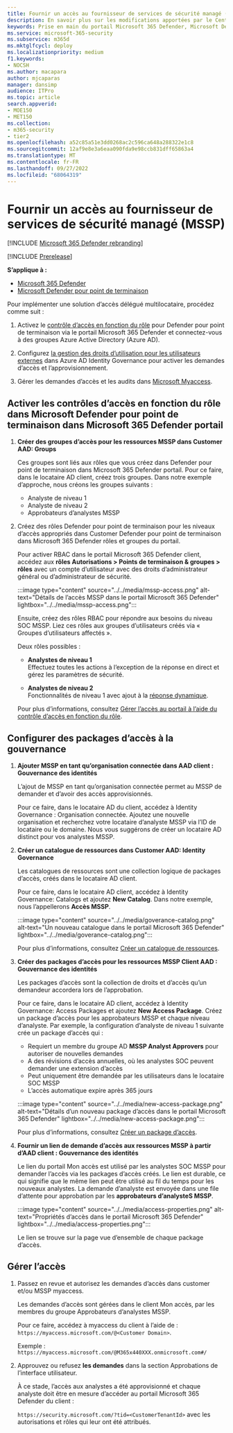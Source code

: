 ```yaml
---
title: Fournir un accès au fournisseur de services de sécurité managé (MSSP)
description: En savoir plus sur les modifications apportées par le Centre de sécurité Microsoft Defender au portail Microsoft 365 Defender
keywords: Prise en main du portail Microsoft 365 Defender, Microsoft Defender pour Office 365, Microsoft Defender pour point de terminaison, MDO, MDE, volet unique de verre, portail convergé, portail de sécurité, portail de sécurité Defender
ms.service: microsoft-365-security
ms.subservice: m365d
ms.mktglfcycl: deploy
ms.localizationpriority: medium
f1.keywords:
- NOCSH
ms.author: macapara
author: mjcaparas
manager: dansimp
audience: ITPro
ms.topic: article
search.appverid:
- MOE150
- MET150
ms.collection:
- m365-security
- tier2
ms.openlocfilehash: a52c85a51e3dd0268ac2c596ca648a288322e1c8
ms.sourcegitcommit: 12af9e8e3a6eaa090fda9e98ccb831dff65863a4
ms.translationtype: MT
ms.contentlocale: fr-FR
ms.lasthandoff: 09/27/2022
ms.locfileid: "68064319"
---
```

# <a name="provide-managed-security-service-provider-mssp-access"></a>Fournir un accès au fournisseur de services de sécurité managé (MSSP) 

[!INCLUDE [Microsoft 365 Defender rebranding](../includes/microsoft-defender.md)]

[!INCLUDE [Prerelease](../includes/prerelease.md)]

**S’applique à :**

- [Microsoft 365 Defender](microsoft-365-defender.md)
- [Microsoft Defender pour point de terminaison](https://go.microsoft.com/fwlink/p/?linkid=2154037)

Pour implémenter une solution d’accès délégué multilocataire, procédez comme suit :

1. Activez le [contrôle d’accès en fonction du rôle](/microsoft-365/security/defender-endpoint/rbac) pour Defender pour point de terminaison via le portail Microsoft 365 Defender et connectez-vous à des groupes Azure Active Directory (Azure AD).

2. Configurez [la gestion des droits d’utilisation pour les utilisateurs externes](/azure/active-directory/governance/entitlement-management-external-users) dans Azure AD Identity Governance pour activer les demandes d’accès et l’approvisionnement.

3. Gérer les demandes d’accès et les audits dans [Microsoft Myaccess](/azure/active-directory/governance/entitlement-management-request-approve).

## <a name="enable-role-based-access-controls-in-microsoft-defender-for-endpoint-in-microsoft-365-defender-portal"></a>Activer les contrôles d’accès en fonction du rôle dans Microsoft Defender pour point de terminaison dans Microsoft 365 Defender portail

1. **Créer des groupes d’accès pour les ressources MSSP dans Customer AAD: Groups**

    Ces groupes sont liés aux rôles que vous créez dans Defender pour point de terminaison dans Microsoft 365 Defender portail. Pour ce faire, dans le locataire AD client, créez trois groupes. Dans notre exemple d’approche, nous créons les groupes suivants :

    - Analyste de niveau 1
    - Analyste de niveau 2
    - Approbateurs d’analystes MSSP  

2. Créez des rôles Defender pour point de terminaison pour les niveaux d’accès appropriés dans Customer Defender pour point de terminaison dans Microsoft 365 Defender rôles et groupes du portail.

    Pour activer RBAC dans le portail Microsoft 365 Defender client, accédez aux **rôles Autorisations > Points de terminaison & groupes > rôles** avec un compte d’utilisateur avec des droits d’administrateur général ou d’administrateur de sécurité.

    :::image type="content" source="../../media/mssp-access.png" alt-text="Détails de l’accès MSSP dans le portail Microsoft 365 Defender" lightbox="../../media/mssp-access.png":::

    Ensuite, créez des rôles RBAC pour répondre aux besoins du niveau SOC MSSP. Liez ces rôles aux groupes d’utilisateurs créés via « Groupes d’utilisateurs affectés ».

    Deux rôles possibles :

    - **Analystes de niveau 1** <br>
      Effectuez toutes les actions à l’exception de la réponse en direct et gérez les paramètres de sécurité.

    - **Analystes de niveau 2** <br>
      Fonctionnalités de niveau 1 avec ajout à la [réponse dynamique](/microsoft-365/security/defender-endpoint/live-response).

    Pour plus d’informations, consultez [Gérer l’accès au portail à l’aide du contrôle d’accès en fonction du rôle](/microsoft-365/security/defender-endpoint/rbac).

## <a name="configure-governance-access-packages"></a>Configurer des packages d’accès à la gouvernance

1. **Ajouter MSSP en tant qu’organisation connectée dans AAD client : Gouvernance des identités**

    L’ajout de MSSP en tant qu’organisation connectée permet au MSSP de demander et d’avoir des accès approvisionnés. 

    Pour ce faire, dans le locataire AD du client, accédez à Identity Governance : Organisation connectée. Ajoutez une nouvelle organisation et recherchez votre locataire d’analyste MSSP via l’ID de locataire ou le domaine. Nous vous suggérons de créer un locataire AD distinct pour vos analystes MSSP.

2. **Créer un catalogue de ressources dans Customer AAD: Identity Governance**

    Les catalogues de ressources sont une collection logique de packages d’accès, créés dans le locataire AD client.

    Pour ce faire, dans le locataire AD client, accédez à Identity Governance: Catalogs et ajoutez **New Catalog**. Dans notre exemple, nous l’appellerons **Accès MSSP**.

    :::image type="content" source="../../media/goverance-catalog.png" alt-text="Un nouveau catalogue dans le portail Microsoft 365 Defender" lightbox="../../media/goverance-catalog.png":::


    Pour plus d’informations, consultez [Créer un catalogue de ressources](/azure/active-directory/governance/entitlement-management-catalog-create).

3. **Créer des packages d’accès pour les ressources MSSP Client AAD : Gouvernance des identités**

    Les packages d’accès sont la collection de droits et d’accès qu’un demandeur accordera lors de l’approbation. 

    Pour ce faire, dans le locataire AD client, accédez à Identity Governance: Access Packages et ajoutez **New Access Package**. Créez un package d’accès pour les approbateurs MSSP et chaque niveau d’analyste. Par exemple, la configuration d’analyste de niveau 1 suivante crée un package d’accès qui :

    - Requiert un membre du groupe AD **MSSP Analyst Approvers** pour autoriser de nouvelles demandes
    - A des révisions d’accès annuelles, où les analystes SOC peuvent demander une extension d’accès
    - Peut uniquement être demandée par les utilisateurs dans le locataire SOC MSSP
    - L’accès automatique expire après 365 jours

    :::image type="content" source="../../media/new-access-package.png" alt-text="Détails d’un nouveau package d’accès dans le portail Microsoft 365 Defender" lightbox="../../media/new-access-package.png":::

    Pour plus d’informations, consultez [Créer un package d’accès](/azure/active-directory/governance/entitlement-management-access-package-create).

4. **Fournir un lien de demande d’accès aux ressources MSSP à partir d’AAD client : Gouvernance des identités**

    Le lien du portail Mon accès est utilisé par les analystes SOC MSSP pour demander l’accès via les packages d’accès créés. Le lien est durable, ce qui signifie que le même lien peut être utilisé au fil du temps pour les nouveaux analystes. La demande d’analyste est envoyée dans une file d’attente pour approbation par les **approbateurs d’analysteS MSSP**.

    :::image type="content" source="../../media/access-properties.png" alt-text="Propriétés d’accès dans le portail Microsoft 365 Defender" lightbox="../../media/access-properties.png":::

    Le lien se trouve sur la page vue d’ensemble de chaque package d’accès.

## <a name="manage-access"></a>Gérer l’accès

1. Passez en revue et autorisez les demandes d’accès dans customer et/ou MSSP myaccess.

    Les demandes d’accès sont gérées dans le client Mon accès, par les membres du groupe Approbateurs d’analystes MSSP.

    Pour ce faire, accédez à myaccess du client à l’aide de : `https://myaccess.microsoft.com/@<Customer Domain>`.

    Exemple : `https://myaccess.microsoft.com/@M365x440XXX.onmicrosoft.com#/`

2. Approuvez ou refusez **les demandes** dans la section Approbations de l’interface utilisateur.

     À ce stade, l’accès aux analystes a été approvisionné et chaque analyste doit être en mesure d’accéder au portail Microsoft 365 Defender du client :

    `https://security.microsoft.com/?tid=<CustomerTenantId>` avec les autorisations et rôles qui leur ont été attribués.
